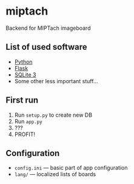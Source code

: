 # miptach
Backend for MIPTach imageboard

## List of used software
+ [Python](https://www.python.org/)
+ [Flask](http://flask.pocoo.org/)
+ [SQLite 3](https://sqlite.org/index.html)
+ Some other less important stuff...

## First run
1. Run `setup.py` to create new DB
2. Run `app.py`
3. ???
4. PROFIT!

## Configuration
+ `config.ini` &mdash; basic part of app configuration
+ `lang/` &mdash; localized lists of boards

